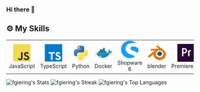 ### Hi there 👋

<!--
**fgiering/fgiering** is a ✨ _special_ ✨ repository because its `README.md` (this file) appears on your GitHub profile.

Here are some ideas to get you started:

- 🔭 I’m currently working on ...
- 🌱 I’m currently learning ...
- 👯 I’m looking to collaborate on ...
- 🤔 I’m looking for help with ...
- 💬 Ask me about ...
- 📫 How to reach me: ...
- 😄 Pronouns: ...
- ⚡ Fun fact: ...
-->


## ⚙️ My Skills
<table>
  <tr>
    <td align="center" width="96">
        <img src="https://raw.githubusercontent.com/devicons/devicon/master/icons/javascript/javascript-original.svg" width="48" height="48" alt="JavaScript" />
      <br>JavaScript<br>
    </td>
    <td align="center" width="96">
        <img src="https://raw.githubusercontent.com/devicons/devicon/master/icons/typescript/typescript-original.svg" width="48" height="48" alt="TypeScript" />
      <br>TypeScript<br>
    </td>
    <td align="center" width="96">
        <img src="https://raw.githubusercontent.com/devicons/devicon/master/icons/python/python-original.svg" width="48" height="48" alt="Python" />
      <br>Python<br>
    </td>
    <td align="center" width="96">
        <img src="https://raw.githubusercontent.com/devicons/devicon/master/icons/docker/docker-original.svg" width="48" height="48" alt="Docker" />
      <br>Docker<br>
    </td>
        <td align="center" width="110">
        <img src="https://raw.githubusercontent.com/devicons/devicon/master/icons/shopware/shopware-original.svg" width="48" height="48" alt="Shopware" />
      <br>Shopware 6<br>
    </td>
     </td>
        <td align="center" width="96">
        <img src="https://raw.githubusercontent.com/devicons/devicon/master/icons/blender/blender-original.svg" width="48" height="48" alt="blender" />
      <br>blender<br>
    </td>
      </td>
        <td align="center" width="96">
        <img src="https://raw.githubusercontent.com/devicons/devicon/master/icons/premierepro/premierepro-plain.svg" width="48" height="48" alt="premierepro" />
      <br>PremierePro<br>
    </td>
      <td align="center" width="120">
        <img src="https://raw.githubusercontent.com/devicons/devicon/master/icons/aftereffects/aftereffects-plain.svg" width="48" height="48" alt="aftereffects" />
      <br>After Effects<br>
    </td>
      <td align="center" width="120">
        <img src="https://raw.githubusercontent.com/devicons/devicon/master/icons/photoshop/photoshop-plain.svg" width="48" height="48" alt="aftereffects" />
      <br>Photoshop<br>
    </td>
  </tr>
</table>

<!--[![fgierings GitHub stats](https://github-readme-stats.vercel.app/api?username=fgiering&count_private=true&show_icons=true&include_all_commits=true&theme=github_dark#gh-dark-mode-only)](https://github-readme-stats.vercel.app/api?username=fgiering&count_private=true&show_icons=true&include_all_commits=true&theme=github_dark#gh-dark-mode-only)-->
![fgiering's Stats](https://github-readme-stats.vercel.app/api?username=fgiering&theme=vue-dark&show_icons=true&hide_border=true&count_private=true)
![fgiering's Streak](https://github-readme-streak-stats.herokuapp.com/?user=fgiering&theme=vue-dark&hide_border=true)
![fgiering's Top Languages](https://github-readme-stats.vercel.app/api/top-langs/?username=fgiering&theme=vue-dark&show_icons=true&hide_border=true&layout=compact)
